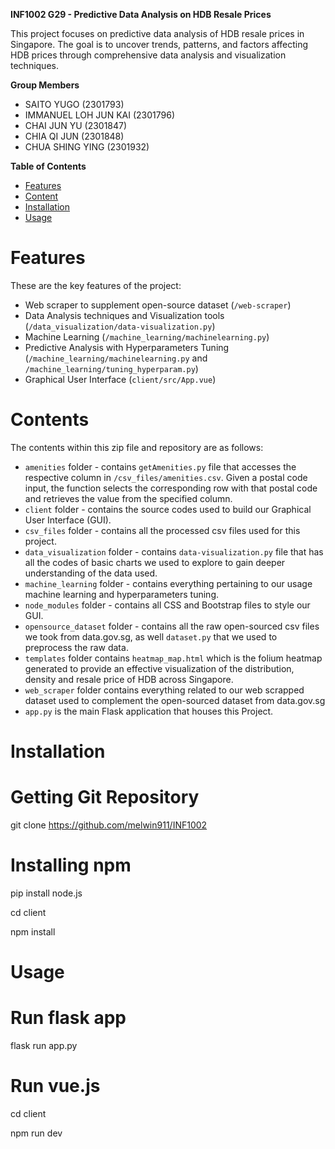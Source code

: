 **INF1002 G29 - Predictive Data Analysis on HDB Resale Prices**

This project focuses on predictive data analysis of HDB resale prices in Singapore. The goal is to uncover trends, patterns, and factors affecting HDB prices through comprehensive data analysis and visualization techniques.

**Group Members** 
* SAITO YUGO (2301793) 
* IMMANUEL LOH JUN KAI (2301796) 
* CHAI JUN YU (2301847)
* CHIA QI JUN (2301848)
* CHUA SHING YING (2301932)

**Table of Contents**
+ [Features](#features)
+ [Content](#contents)
+ [Installation](#installation)
+ [Usage](#usage)


# Features

These are the key features of the project:

- Web scraper to supplement open-source dataset (`/web-scraper`)
- Data Analysis techniques and Visualization tools (`/data_visualization/data-visualization.py`)
- Machine Learning (`/machine_learning/machinelearning.py`)
- Predictive Analysis with Hyperparameters Tuning (`/machine_learning/machinelearning.py` and `/machine_learning/tuning_hyperparam.py`)
- Graphical User Interface (`client/src/App.vue`)


# Contents

The contents within this zip file and repository are as follows:

* `amenities` folder - contains `getAmenities.py` file that accesses the respective column in `/csv_files/amenities.csv`. Given a postal code input, the function selects the corresponding row with that postal code and retrieves the value from the specified column.
* `client` folder - contains the source codes used to build our Graphical User Interface (GUI).
* `csv_files` folder - contains all the processed csv files used for this project.
* `data_visualization` folder - contains `data-visualization.py` file that has all the codes of basic charts we used to explore to gain deeper understanding of the data used.
* `machine_learning` folder - contains everything pertaining to our usage machine learning and hyperparameters tuning.
* `node_modules` folder - contains all CSS and Bootstrap files to style our GUI.
* `opensource_dataset` folder - contains all the raw open-sourced csv files we took from data.gov.sg, as well `dataset.py` that we used to preprocess the raw data.
* `templates` folder contains `heatmap_map.html` which is the folium heatmap generated to provide an effective visualization of the distribution, density and resale price of HDB across Singapore.
* `web_scraper` folder contains everything related to our web scrapped dataset used to complement the open-sourced dataset from data.gov.sg
* `app.py` is the main Flask application that houses this Project.


# Installation

# Getting Git Repository
git clone https://github.com/melwin911/INF1002

# Installing npm 
pip install node.js

cd client

npm install


# Usage 

# Run flask app
flask run app.py

# Run vue.js
cd client

npm run dev




